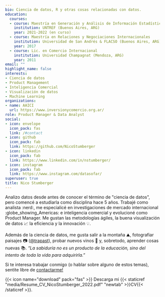 ```yaml
---
bio: Ciencia de datos, R y otras cosas relacionadas con datos.
education:
  courses:
  - course: Maestría en Generación y Análisis de Información Estadística
    institution: UNTREF (Buenos Aires, ARG)
    year: 2021-2022 (en curso)
  - course: Maestría en Relaciones y Negociaciones Internacionales
    institution: Universidad de San Andrés & FLACSO (Buenos Aires, ARG)
    year: 2017
  - course: Lic. en Comercio Internacional
    institution: Universidad Champagnat (Mendoza, ARG)
    year: 2011
email: ""
highlight_name: false
interests:
- Ciencia de datos
- Product Management
- Inteligencia Comercial
- Visualización de datos
- Machine Learning
organizations:
- name: AAICI
  url: https://www.inversionycomercio.org.ar/
role: Product Manager & Data Analyst
social:
- icon: envelope
  icon_pack: fas
  link: /#contact
- icon: github
  icon_pack: fab
  link: https://github.com/NicoStumberger
- icon: linkedin
  icon_pack: fab
  link: https://www.linkedin.com/in/nstumberger/
- icon: instagram
  icon_pack: fab
  link: https://www.instagram.com/datasofar/
superuser: true
title: Nico Stumberger
---
```


Analizo datos desde antes de conocer el término de "ciencia de datos", pero comencé a estudiarla como disciplina hace 5 años. Trabajé como analista :nerd:, me especialicé en investigaciones de mercado internacional :globe_showing_Americas: e inteligencia comercial y evolucioné como Product Manager. Me gustan las metodologías ágiles, la buena visualización de datos :chart_with_upwards_trend: la eficiencia y la innovación :bulb:.

Además de la ciencia de datos, me gusta salir a la montaña :mountain:, fotografiar paisajes :camera: ([@trapast](https://www.instagram.com/trapast/)), probar nuevos vinos :wine_glass: y, sobretodo, aprender cosas nuevas :books:. *“La sabiduría no es un producto de la educación, sino del intento de toda la vida para adquirirla.”*

Si te interesa trabajar conmigo (o hablar sobre alguno de estos temas), sentite libre de [contactarme!](/#contact)

{{< icon name="download" pack="fas" >}} Descarga mi {{< staticref "media/Resume_CV_NicoStumberger_2022.pdf" "newtab" >}}CV{{< /staticref >}}.
